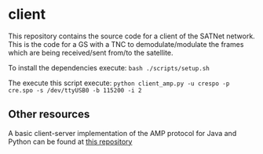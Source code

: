 client
======

This repository contains the source code for a client of the SATNet network. This is the code for a GS with a TNC to demodulate/modulate the frames which are being received/sent from/to the satellite.

To install the dependencies execute:
```bash ./scripts/setup.sh```

The execute this script execute:
```python client_amp.py -u crespo -p cre.spo -s /dev/ttyUSB0 -b 115200 -i 2```

Other resources
---------------
A basic client-server implementation of the AMP protocol for Java and Python can be found at [this repository](https://github.com/xcrespo/Twisted-AMP-bidirectional)
